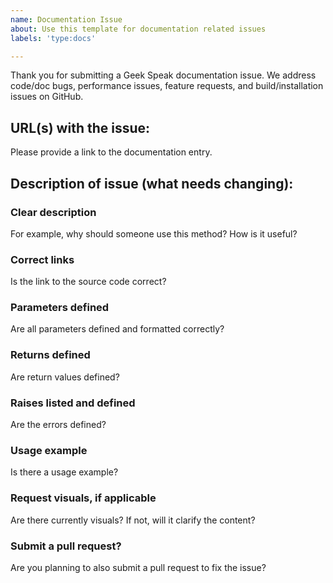 ```yaml
---
name: Documentation Issue
about: Use this template for documentation related issues
labels: 'type:docs'

---
```



Thank you for submitting a Geek Speak documentation issue. We address
code/doc bugs, performance issues, feature requests, and build/installation
issues on GitHub.

## URL(s) with the issue:

Please provide a link to the documentation entry.

## Description of issue (what needs changing):

### Clear description

For example, why should someone use this method? How is it useful?

### Correct links

Is the link to the source code correct?

### Parameters defined

Are all parameters defined and formatted correctly?

### Returns defined

Are return values defined?

### Raises listed and defined

Are the errors defined?

### Usage example

Is there a usage example?

### Request visuals, if applicable

Are there currently visuals? If not, will it clarify the content?

### Submit a pull request?

Are you planning to also submit a pull request to fix the issue?
